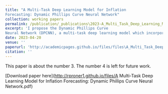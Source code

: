 ```yaml
---
title: "A Multi-Task Deep Learning Model for Inflation
Forecasting: Dynamic Phillips Curve Neural Network"
collection: working papers
permalink: /publication/_publications\2023-A_Multi_Task_Deep_Learning_Model_for_Inflation_Forecasting__Dynamic_Phillips_Curve_Neural_Network.md
excerpt: 'I propose the Dynamic Phillips Curve
Neural Network (DPCNN), a multi-task deep learning model which incorporates longterm business cycle dynamics using long short-term memory (LSTM) layers.'
date: 2023-04-20
venue: ''
paperurl: 'http://academicpages.github.io/files/files\A_Multi_Task_Deep_Learning_Model_for_Inflation_Forecasting__Dynamic_Phillips_Curve_Neural_Network.pdf'
citation: ''
---
```

This paper is about the number 3. The number 4 is left for future work.

[Download paper here](http://rproner1.github.io/files/A Multi-Task Deep Learning Model for Inflation
Forecasting: Dynamic Phillips Curve Neural Network.pdf)

<!-- Recommended citation: Proner, R. (2023). "A Multi-Task Deep Learning Model for Inflation
Forecasting: Dynamic Phillips Curve Neural Network." <i>Journal 1</i>. 1(3). -->